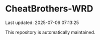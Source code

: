 # CheatBrothers-WRD

Last updated: 2025-07-06 07:13:25

This repository is automatically maintained.
